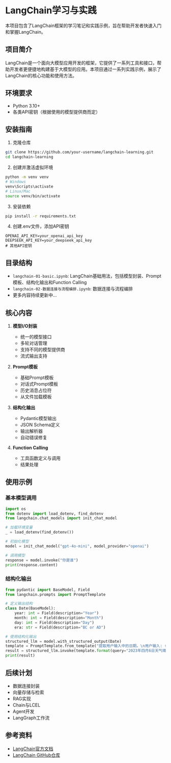 # LangChain学习与实践

本项目包含了LangChain框架的学习笔记和实践示例，旨在帮助开发者快速入门和掌握LangChain。

## 项目简介

LangChain是一个面向大模型应用开发的框架，它提供了一系列工具和接口，帮助开发者更便捷地构建基于大模型的应用。本项目通过一系列实践示例，展示了LangChain的核心功能和使用方法。

## 环境要求

- Python 3.10+
- 各类API密钥（根据使用的模型提供商而定）

## 安装指南

1. 克隆仓库
```bash
git clone https://github.com/your-username/langchain-learning.git
cd langchain-learning
```

2. 创建并激活虚拟环境
```bash
python -m venv venv
# Windows
venv\Scripts\activate
# Linux/Mac
source venv/bin/activate
```

3. 安装依赖
```bash
pip install -r requirements.txt
```

4. 创建.env文件，添加API密钥
```
OPENAI_API_KEY=your_openai_api_key
DEEPSEEK_API_KEY=your_deepseek_api_key
# 其他API密钥
```

## 目录结构

- `langchain-01-basic.ipynb`: LangChain基础用法，包括模型封装、Prompt模板、结构化输出和Function Calling
- `langchain-02-数据连接与流程编排.ipynb`: 数据连接与流程编排
- 更多内容持续更新中...

## 核心内容

1. **模型I/O封装**
   - 统一的模型接口
   - 多轮对话管理
   - 支持不同的模型提供商
   - 流式输出支持

2. **Prompt模板**
   - 基础Prompt模板
   - 对话式Prompt模板
   - 历史消息占位符
   - 从文件加载模板

3. **结构化输出**
   - Pydantic模型输出
   - JSON Schema定义
   - 输出解析器
   - 自动错误修复

4. **Function Calling**
   - 工具函数定义与调用
   - 结果处理

## 使用示例

### 基本模型调用

```python
import os
from dotenv import load_dotenv, find_dotenv
from langchain.chat_models import init_chat_model

# 加载环境变量
_ = load_dotenv(find_dotenv())

# 初始化模型
model = init_chat_model("gpt-4o-mini", model_provider="openai")

# 调用模型
response = model.invoke("你是谁")
print(response.content)
```

### 结构化输出

```python
from pydantic import BaseModel, Field
from langchain.prompts import PromptTemplate

# 定义输出结构
class Date(BaseModel):
    year: int = Field(description="Year")
    month: int = Field(description="Month")
    day: int = Field(description="Day")
    era: str = Field(description="BC or AD")

# 使用结构化输出
structured_llm = model.with_structured_output(Date)
template = PromptTemplate.from_template("提取用户输入中的日期。\n用户输入: {query}")
result = structured_llm.invoke(template.format(query="2023年四月6日天气晴..."))
print(result)
```

## 后续计划

- 数据连接封装
- 向量存储与检索
- RAG实现
- Chain与LCEL
- Agent开发
- LangGraph工作流

## 参考资料

- [LangChain官方文档](https://python.langchain.com/docs/get_started/introduction)
- [LangChain GitHub仓库](https://github.com/langchain-ai/langchain) 
